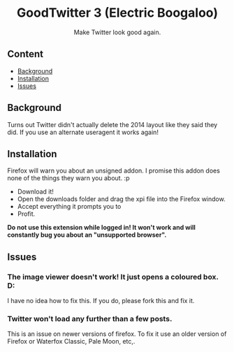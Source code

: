 <div align="center">
  <h1>GoodTwitter 3 (Electric Boogaloo)</h1>

  Make Twitter look good again.

</div>

## Content
- [Background](#background)
- [Installation](#installation)
- [Issues](#issues)


## Background
Turns out Twitter didn't actually delete the 2014 layout like they said they did. If you use an alternate useragent it works again!

## Installation
Firefox will warn you about an unsigned addon. I promise this addon does none of the things they warn you about. :p

- Download it!
- Open the downloads folder and drag the xpi file into the Firefox window.
- Accept everything it prompts you to
- Profit.

**Do not use this extension while logged in! It won't work and will constantly bug you about an "unsupported browser".**

## Issues
### The image viewer doesn't work! It just opens a coloured box. D:
I have no idea how to fix this. If you do, please fork this and fix it.

### Twitter won't load any further than a few posts.
This is an issue on newer versions of firefox. To fix it use an older version of Firefox or Waterfox Classic, Pale Moon, etc,.
